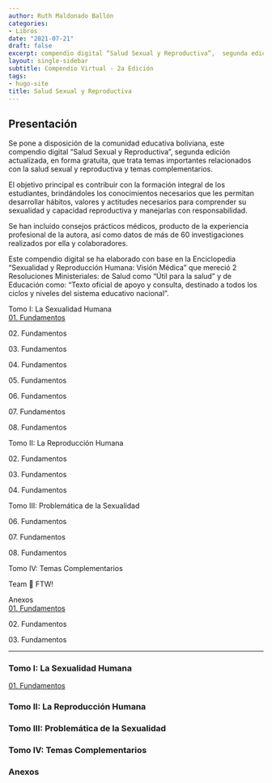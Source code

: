 ```yaml
---
author: Ruth Maldonado Ballón
categories:
- Libros
date: "2021-07-21"
draft: false
excerpt: compendio digital “Salud Sexual y Reproductiva”,  segunda edición actualizada, en forma gratuita,  que trata temas importantes relacionados con la salud sexual y reproductiva y temas complementarios 
layout: single-sidebar
subtitle: Compendio Virtual - 2a Edición
tags:
- hugo-site
title: Salud Sexual y Reproductiva
---
```


## Presentación

Se pone a disposición de la  comunidad educativa boliviana, este compendio digital “Salud Sexual y Reproductiva”,  segunda edición actualizada, en forma gratuita,  que trata temas importantes relacionados con la salud sexual y reproductiva y temas complementarios.
	
El objetivo principal  es contribuir con la formación integral de los estudiantes, brindándoles  los conocimientos necesarios  que les permitan desarrollar hábitos, valores y actitudes necesarios para comprender su sexualidad y capacidad reproductiva    y   manejarlas con responsabilidad.
	
Se han incluido consejos prácticos médicos,  producto de la experiencia profesional de la autora,  así como datos de más de 60 investigaciones realizados por ella y colaboradores.

Este compendio digital se  ha elaborado con base en la Enciclopedia “Sexualidad  y   Reproducción  Humana:   Visión Médica”   que mereció 2 Resoluciones Ministeriales:   de Salud como “Útil para la salud” y de Educación como: “Texto  oficial de apoyo y consulta, destinado a todos los ciclos y niveles del sistema educativo nacional”.

<div class="panelset">
  <div class="panel">
    <div class="panel-name">Tomo I: La Sexualidad Humana</div>
    <!-- Panel content -->
    <a href="01.pdf">01. Fundamentos</a>
    <p> 02. Fundamentos</p>
    <p> 03. Fundamentos</p>
    <p> 04. Fundamentos</p>
    <p> 05. Fundamentos</p>
    <p> 06. Fundamentos</p>
    <p> 07. Fundamentos</p>
    <p> 08. Fundamentos</p>
  </div>
  <div class="panel">
    <div class="panel-name">Tomo II: La Reproducción Humana</div>
    <!-- Panel content -->
    <p> 02. Fundamentos</p>
    <p> 03. Fundamentos</p>
    <p> 04. Fundamentos</p>
  </div>
  <div class="panel">
    <div class="panel-name">Tomo III: Problemática de la Sexualidad</div>
    <!-- Panel content -->
    <p> 06. Fundamentos</p>
    <p> 07. Fundamentos</p>
    <p> 08. Fundamentos</p>
  </div>
  <div class="panel">
    <div class="panel-name">Tomo IV: Temas Complementarios</div>
    <!-- Panel content -->
    <p>Team 🥚 FTW!</p>
  </div>
  <div class="panel">
    <div class="panel-name">Anexos</div>
    <!-- Panel content -->
    <a href="01.pdf">01. Fundamentos</a>
    <p> 02. Fundamentos</p>
    <p> 03. Fundamentos</p>
  </div>
</div>

---

### Tomo I: La Sexualidad Humana

[01. Fundamentos](01.pdf)


### Tomo II: La Reproducción Humana


### Tomo III: Problemática de la Sexualidad

### Tomo IV: Temas Complementarios

### Anexos





